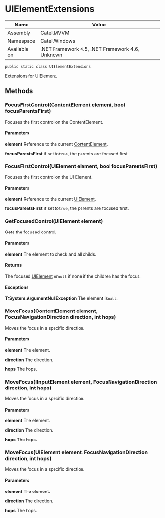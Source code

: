 

# UIElementExtensions

Name|Value
---|---
Assembly|Catel.MVVM
Namespace|Catel.Windows
Available on|.NET Framework 4.5, .NET Framework 4.6, Unknown

```
public static class UIElementExtensions
```

Extensions for [UIElement](#).



## Methods

### FocusFirstControl(ContentElement element, bool focusParentsFirst)

Focuses the first control on the ContentElement.

#### Parameters

**element**
Reference to the current [ContentElement](#).

**focusParentsFirst**
if set to`true`, the parents are focused first.



### FocusFirstControl(UIElement element, bool focusParentsFirst)

Focuses the first control on the UI Element.

#### Parameters

**element**
Reference to the current [UIElement](#).

**focusParentsFirst**
if set to`true`, the parents are focused first.



### GetFocusedControl(UIElement element)

Gets the focused control.

#### Parameters

**element**
The element to check and all childs.

#### Returns

The focused [UIElement](#) or`null` if none if the children has the focus.

#### Exceptions

**T:System.ArgumentNullException**
The element is`null`.



### MoveFocus(ContentElement element, FocusNavigationDirection direction, int hops)

Moves the focus in a specific direction.

#### Parameters

**element**
The element.

**direction**
The direction.

**hops**
The hops.



### MoveFocus(IInputElement element, FocusNavigationDirection direction, int hops)

Moves the focus in a specific direction.

#### Parameters

**element**
The element.

**direction**
The direction.

**hops**
The hops.



### MoveFocus(UIElement element, FocusNavigationDirection direction, int hops)

Moves the focus in a specific direction.

#### Parameters

**element**
The element.

**direction**
The direction.

**hops**
The hops.



